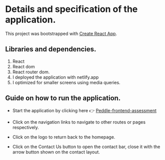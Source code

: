 # Details and specification of the application.

This project was bootstrapped with [Create React App](https://github.com/facebook/create-react-app).

## Libraries and dependencies.

1. React
2. React dom
3. React router dom.
4. I deployed the application with netlify.app
5. I optimized for smaller screens using media queries.

## Guide on how to run the application.

- Start the application by clicking here 👉 [Peddle-frontend-assessment](https://peddle-frontend-assessment.netlify.app)

* Click on the navigation links to navigate to other routes or pages respectively.

* Click on the logo to return back to the homepage.

* Click on the Contact Us button to open the contact bar, close it with the arrow button shown on the contact layout.


<!-- ## Application improvements
*  -->
